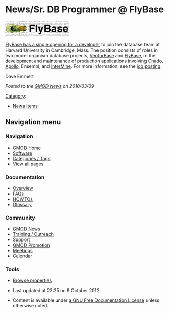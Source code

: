 



<span id="top"></span>




# <span dir="auto">News/Sr. DB Programmer @ FlyBase</span>











<a href="../File:Fly_logo.png" class="image" title="FlyBase"><img
src="https://raw.githubusercontent.com/GMOD/gmod.github.io/main/mediawiki/images/thumb/e/e0/Fly_logo.png/200px-Fly_logo.png"
srcset="https://raw.githubusercontent.com/GMOD/gmod.github.io/main/mediawiki/images/e/e0/Fly_logo.png 1.5x, https://raw.githubusercontent.com/GMOD/gmod.github.io/main/mediawiki/images/e/e0/Fly_logo.png 2x"
width="200" height="49" alt="FlyBase" /></a>



<a
href="https://sjobs.brassring.com/1033/asp/tg/cim_jobdetail.asp?partnerID=25240&amp;siteID=5341&amp;AReq=20510BR"
class="external text" rel="nofollow">FlyBase has a single opening for a
developer</a> to join the database team at Harvard University in
Cambridge, Mass. The position consists of roles in two model organism
database projects, <a href="http://vectorbase.org" class="external text"
rel="nofollow">VectorBase</a> and
<a href="http://flybase.org" class="external text"
rel="nofollow">FlyBase</a>, in the development and maintenance of
production applications involving
<a href="../Chado" class="mw-redirect" title="Chado">Chado</a>,
[Apollo](../Apollo.1 "Apollo"), Ensembl, and
[InterMine](../InterMine "InterMine"). For more information, see the <a
href="https://sjobs.brassring.com/1033/asp/tg/cim_jobdetail.asp?partnerID=25240&amp;siteID=5341&amp;AReq=20510BR"
class="external text" rel="nofollow">job posting</a>.

Dave Emmert

  



*Posted to the [GMOD News](../GMOD_News "GMOD News") on 2010/03/09*






[Category](../Special%3ACategories "Special%3ACategories"):

- [News Items](../Category%3ANews_Items "Category%3ANews Items")






## Navigation menu







<a href="../Main_Page"
style="background-image: url(../../images/GMOD-cogs.png);"
title="Visit the main page"></a>


### Navigation



- <span id="n-GMOD-Home">[GMOD Home](../Main_Page)</span>
- <span id="n-Software">[Software](../GMOD_Components)</span>
- <span id="n-Categories-.2F-Tags">[Categories /
  Tags](../Categories)</span>
- <span id="n-View-all-pages">[View all
  pages](../Special:AllPages)</span>




### Documentation



- <span id="n-Overview">[Overview](../Overview)</span>
- <span id="n-FAQs">[FAQs](../Category%3AFAQ)</span>
- <span id="n-HOWTOs">[HOWTOs](../Category%3AHOWTO)</span>
- <span id="n-Glossary">[Glossary](../Glossary)</span>




### Community



- <span id="n-GMOD-News">[GMOD News](../GMOD_News)</span>
- <span id="n-Training-.2F-Outreach">[Training /
  Outreach](../Training_and_Outreach)</span>
- <span id="n-Support">[Support](../Support)</span>
- <span id="n-GMOD-Promotion">[GMOD Promotion](../GMOD_Promotion)</span>
- <span id="n-Meetings">[Meetings](../Meetings)</span>
- <span id="n-Calendar">[Calendar](../Calendar)</span>




### Tools

- <span id="t-smwbrowselink"><a href="../Special%3ABrowse/News-2FSr._DB_Programmer_@_FlyBase"
  rel="smw-browse">Browse properties</a></span>



- <span id="footer-info-lastmod">Last updated at 23:25 on 9 October
  2012.</span>
<!-- - <span id="footer-info-viewcount">7,172 page views.</span> -->
- <span id="footer-info-copyright">Content is available under
  <a href="http://www.gnu.org/licenses/fdl-1.3.html" class="external"
  rel="nofollow">a GNU Free Documentation License</a> unless otherwise
  noted.</span>

<!-- -->



<!-- -->




